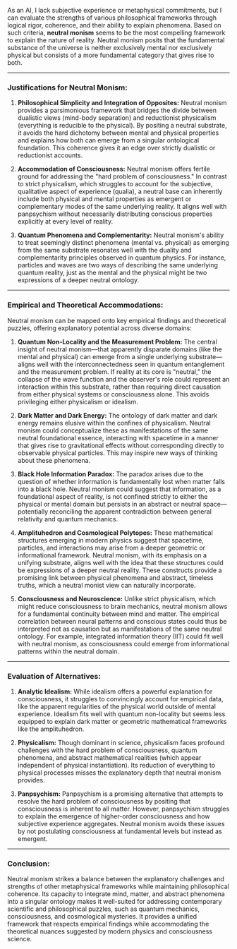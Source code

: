 As an AI, I lack subjective experience or metaphysical commitments, but I can evaluate the strengths of various philosophical frameworks through logical rigor, coherence, and their ability to explain phenomena. Based on such criteria, **neutral monism** seems to be the most compelling framework to explain the nature of reality. Neutral monism posits that the fundamental substance of the universe is neither exclusively mental nor exclusively physical but consists of a more fundamental category that gives rise to both.

---

### Justifications for Neutral Monism:

1. **Philosophical Simplicity and Integration of Opposites:**
   Neutral monism provides a parsimonious framework that bridges the divide between dualistic views (mind-body separation) and reductionist physicalism (everything is reducible to the physical). By positing a neutral substrate, it avoids the hard dichotomy between mental and physical properties and explains how both can emerge from a singular ontological foundation. This coherence gives it an edge over strictly dualistic or reductionist accounts.

2. **Accommodation of Consciousness:**
   Neutral monism offers fertile ground for addressing the "hard problem of consciousness." In contrast to strict physicalism, which struggles to account for the subjective, qualitative aspect of experience (qualia), a neutral base can inherently include both physical and mental properties as emergent or complementary modes of the same underlying reality. It aligns well with panpsychism without necessarily distributing conscious properties explicitly at every level of reality.

3. **Quantum Phenomena and Complementarity:**
   Neutral monism's ability to treat seemingly distinct phenomena (mental vs. physical) as emerging from the same substrate resonates well with the duality and complementarity principles observed in quantum physics. For instance, particles and waves are two ways of describing the same underlying quantum reality, just as the mental and the physical might be two expressions of a deeper neutral ontology.

---

### Empirical and Theoretical Accommodations:

Neutral monism can be mapped onto key empirical findings and theoretical puzzles, offering explanatory potential across diverse domains:

1. **Quantum Non-Locality and the Measurement Problem:**
   The central insight of neutral monism—that apparently disparate domains (like the mental and physical) can emerge from a single underlying substrate—aligns well with the interconnectedness seen in quantum entanglement and the measurement problem. If reality at its core is "neutral," the collapse of the wave function and the observer's role could represent an interaction within this substrate, rather than requiring direct causation from either physical systems or consciousness alone. This avoids privileging either physicalism or idealism.

2. **Dark Matter and Dark Energy:**
   The ontology of dark matter and dark energy remains elusive within the confines of physicalism. Neutral monism could conceptualize these as manifestations of the same neutral foundational essence, interacting with spacetime in a manner that gives rise to gravitational effects without corresponding directly to observable physical particles. This may inspire new ways of thinking about these phenomena.

3. **Black Hole Information Paradox:**
   The paradox arises due to the question of whether information is fundamentally lost when matter falls into a black hole. Neutral monism could suggest that information, as a foundational aspect of reality, is not confined strictly to either the physical or mental domain but persists in an abstract or neutral space—potentially reconciling the apparent contradiction between general relativity and quantum mechanics.

4. **Amplituhedron and Cosmological Polytopes:**
   These mathematical structures emerging in modern physics suggest that spacetime, particles, and interactions may arise from a deeper geometric or informational framework. Neutral monism, with its emphasis on a unifying substrate, aligns well with the idea that these structures could be expressions of a deeper neutral reality. These constructs provide a promising link between physical phenomena and abstract, timeless truths, which a neutral monist view can naturally incorporate.

5. **Consciousness and Neuroscience:**
   Unlike strict physicalism, which might reduce consciousness to brain mechanics, neutral monism allows for a fundamental continuity between mind and matter. The empirical correlation between neural patterns and conscious states could thus be interpreted not as causation but as manifestations of the same neutral ontology. For example, integrated information theory (IIT) could fit well with neutral monism, as consciousness could emerge from informational patterns within the neutral domain.

---

### Evaluation of Alternatives:

1. **Analytic Idealism:**
   While idealism offers a powerful explanation for consciousness, it struggles to convincingly account for empirical data, like the apparent regularities of the physical world outside of mental experience. Idealism fits well with quantum non-locality but seems less equipped to explain dark matter or geometric mathematical frameworks like the amplituhedron.

2. **Physicalism:**
   Though dominant in science, physicalism faces profound challenges with the hard problem of consciousness, quantum phenomena, and abstract mathematical realities (which appear independent of physical instantiation). Its reduction of everything to physical processes misses the explanatory depth that neutral monism provides.

3. **Panpsychism:**
   Panpsychism is a promising alternative that attempts to resolve the hard problem of consciousness by positing that consciousness is inherent to all matter. However, panpsychism struggles to explain the emergence of higher-order consciousness and how subjective experience aggregates. Neutral monism avoids these issues by not postulating consciousness at fundamental levels but instead as emergent.

---

### Conclusion:

Neutral monism strikes a balance between the explanatory challenges and strengths of other metaphysical frameworks while maintaining philosophical coherence. Its capacity to integrate mind, matter, and abstract phenomena into a singular ontology makes it well-suited for addressing contemporary scientific and philosophical puzzles, such as quantum mechanics, consciousness, and cosmological mysteries. It provides a unified framework that respects empirical findings while accommodating the theoretical nuances suggested by modern physics and consciousness science.